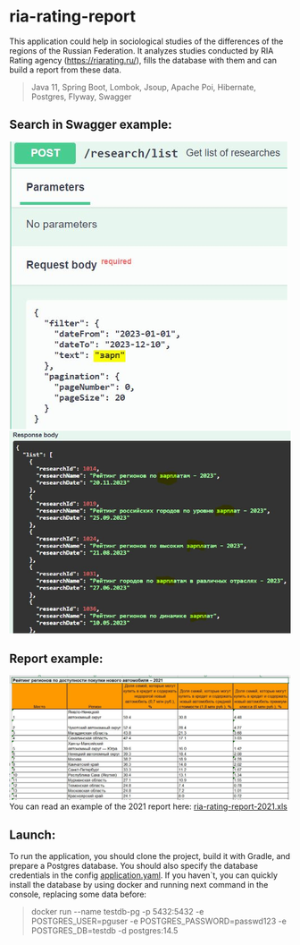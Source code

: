 # ria-rating-report
This application could help in sociological studies of the differences of the regions of the Russian Federation.
It analyzes studies conducted by RIA Rating agency (https://riarating.ru/), fills the database with them and can build a report from these data.

> Java 11, Spring Boot, Lombok, Jsoup, Apache Poi, Hibernate, Postgres, Flyway, Swagger

## Search in Swagger example:
![Screenshot](src/main/resources/readme/search.JPG)
![Screenshot](src/main/resources/readme/search_result.JPG)

## Report example:
![Screenshot](src/main/resources/readme/report.JPG)
You can read an example of the 2021 report here: [ria-rating-report-2021.xls](src/main/resources/readme/ria-rating-report-2021.xls)

## Launch:
To run the application, you should clone the project, build it with Gradle, and prepare a Postgres database. 
You should also specify the database credentials in the config [application.yaml](src/main/resources/application.yaml).
If you haven`t, you can quickly install the database by using docker and running next command in the console, replacing some data before:
> docker run --name testdb-pg -p 5432:5432 -e POSTGRES_USER=pguser -e POSTGRES_PASSWORD=passwd123 -e POSTGRES_DB=testdb -d postgres:14.5 
